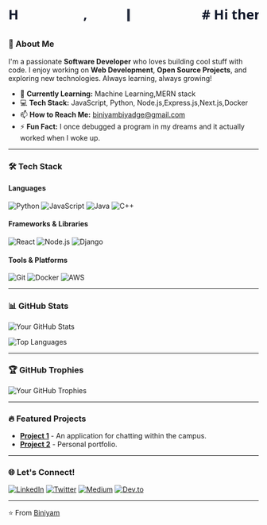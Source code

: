 <!-- Animated greeting -->
<svg xmlns="http://www.w3.org/2000/svg" width="100%" height="60" viewBox="0 0 600 60">
  <style>
    .text { font: 700 32px/1.2 "Segoe UI", Roboto, system-ui, sans-serif; fill: #0f172a; }
    .cursor { fill: #0f172a; }
  </style>
  <text x="0" y="40" class="text">
    <tspan opacity="0">H<animate attributeName="opacity" from="0" to="1" begin="0s" dur="0.05s" fill="freeze"/></tspan>
    <tspan opacity="0">i<animate attributeName="opacity" from="0" to="1" begin="0.08s" dur="0.05s" fill="freeze"/></tspan>
    <tspan> </tspan>
    <tspan opacity="0">t<animate attributeName="opacity" from="0" to="1" begin="0.16s" dur="0.05s" fill="freeze"/></tspan>
    <tspan opacity="0">h<animate attributeName="opacity" from="0" to="1" begin="0.24s" dur="0.05s" fill="freeze"/></tspan>
    <tspan opacity="0">e<animate attributeName="opacity" from="0" to="1" begin="0.32s" dur="0.05s" fill="freeze"/></tspan>
    <tspan opacity="0">r<animate attributeName="opacity" from="0" to="1" begin="0.40s" dur="0.05s" fill="freeze"/></tspan>
    <tspan opacity="0">e<animate attributeName="opacity" from="0" to="1" begin="0.48s" dur="0.05s" fill="freeze"/></tspan>
    <tspan> , </tspan>
    <tspan opacity="0">I<animate attributeName="opacity" from="0" to="1" begin="0.56s" dur="0.05s" fill="freeze"/></tspan>
    <tspan opacity="0">'<animate attributeName="opacity" from="0" to="1" begin="0.64s" dur="0.05s" fill="freeze"/></tspan>
    <tspan opacity="0">m<animate attributeName="opacity" from="0" to="1" begin="0.72s" dur="0.05s" fill="freeze"/></tspan>
    <tspan> </tspan>
    <tspan opacity="0">B<animate attributeName="opacity" from="0" to="1" begin="0.80s" dur="0.05s" fill="freeze"/></tspan>
    <tspan opacity="0">i<animate attributeName="opacity" from="0" to="1" begin="0.88s" dur="0.05s" fill="freeze"/></tspan>
    <tspan opacity="0">n<animate attributeName="opacity" from="0" to="1" begin="0.96s" dur="0.05s" fill="freeze"/></tspan>
    <tspan opacity="0">i<animate attributeName="opacity" from="0" to="1" begin="1.04s" dur="0.05s" fill="freeze"/></tspan>
    <tspan opacity="0">y<animate attributeName="opacity" from="0" to="1" begin="1.12s" dur="0.05s" fill="freeze"/></tspan>
    <tspan opacity="0">a<animate attributeName="opacity" from="0" to="1" begin="1.20s" dur="0.05s" fill="freeze"/></tspan>
    <tspan opacity="0">m<animate attributeName="opacity" from="0" to="1" begin="1.28s" dur="0.05s" fill="freeze"/></tspan>
    <tspan> # Hi there, I'm Biniyam ! 👋</tspan>
  </text>
  <!-- blinking cursor -->
  <rect x="285" y="15" width="6" height="30" class="cursor">
    <animate attributeName="opacity" values="1;0;1" dur="1s" repeatCount="indefinite"/>
  </rect>
</svg>


### 🚀 About Me
I'm a passionate **Software Developer** who loves building cool stuff with code. I enjoy working on **Web Development**, **Open Source Projects**, and exploring new technologies. Always learning, always growing!

- 🌱 **Currently Learning:** Machine Learning,MERN stack
- 💻 **Tech Stack:** JavaScript, Python, Node.js,Express.js,Next.js,Docker
- 📫 **How to Reach Me:** biniyambiyadge@gmail.com
- ⚡ **Fun Fact:** I once debugged a program in my dreams and it actually worked when I woke up.

---

### 🛠️ Tech Stack
 
#### Languages
![Python](https://img.shields.io/badge/-Python-3776AB?style=for-the-badge&logo=python&logoColor=white)
![JavaScript](https://img.shields.io/badge/-JavaScript-F7DF1E?style=for-the-badge&logo=javascript&logoColor=black)
![Java](https://img.shields.io/badge/-Java-007396?style=for-the-badge&logo=java&logoColor=white)
![C++](https://img.shields.io/badge/-C++-00599C?style=for-the-badge&logo=c%2B%2B&logoColor=white)


#### Frameworks & Libraries
![React](https://img.shields.io/badge/-React-61DAFB?style=for-the-badge&logo=react&logoColor=black)
![Node.js](https://img.shields.io/badge/-Node.js-339933?style=for-the-badge&logo=node.js&logoColor=white)
![Django](https://img.shields.io/badge/-Django-092E20?style=for-the-badge&logo=django&logoColor=white)

#### Tools & Platforms
![Git](https://img.shields.io/badge/-Git-F05032?style=for-the-badge&logo=git&logoColor=white)
![Docker](https://img.shields.io/badge/-Docker-2496ED?style=for-the-badge&logo=docker&logoColor=white)
![AWS](https://img.shields.io/badge/-AWS-232F3E?style=for-the-badge&logo=amazon-aws&logoColor=white)

---

### 📊 GitHub Stats

![Your GitHub Stats](https://github-readme-stats.vercel.app/api?username=yourusername&show_icons=true&theme=radical)

![Top Languages](https://github-readme-stats.vercel.app/api/top-langs/?username=yourusername&layout=compact&theme=radical)

---

### 🏆 GitHub Trophies

![Your GitHub Trophies](https://github-profile-trophy.vercel.app/?username=yourusername&theme=radical)

---

### 🔥 Featured Projects

- **[Project 1](https://github.com/Binaa10/gibibooks-App)** - An application for chatting within the campus.
- **[Project 2](https://github.com/Binaa10/MyPortfolio)** - Personal portfolio. 

---

### 🌐 Let's Connect!

[![LinkedIn](https://img.shields.io/badge/-LinkedIn-0077B5?style=for-the-badge&logo=linkedin&logoColor=white)](https://www.linkedin.com/in/yourprofile/)
[![Twitter](https://img.shields.io/badge/-Twitter-1DA1F2?style=for-the-badge&logo=twitter&logoColor=white)](https://twitter.com/yourhandle)
[![Medium](https://img.shields.io/badge/-Medium-12100E?style=for-the-badge&logo=medium&logoColor=white)](https://medium.com/@yourhandle)
[![Dev.to](https://img.shields.io/badge/-Dev.to-0A0A0A?style=for-the-badge&logo=dev.to&logoColor=white)](https://dev.to/yourhandle)

---

⭐️ From [Biniyam](https://github.com/Binaa10/)





